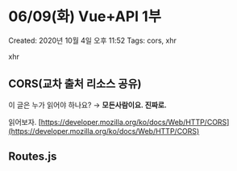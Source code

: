# 06/09(화) Vue+API 1부

Created: 2020년 10월 4일 오후 11:52
Tags: cors, xhr

xhr

## CORS(교차 출처 리소스 공유)

이 글은 누가 읽어야 하나요? → **모든사람이요. 진짜로.**

읽어보자. [https://developer.mozilla.org/ko/docs/Web/HTTP/CORS](https://developer.mozilla.org/ko/docs/Web/HTTP/CORS) 

## Routes.js